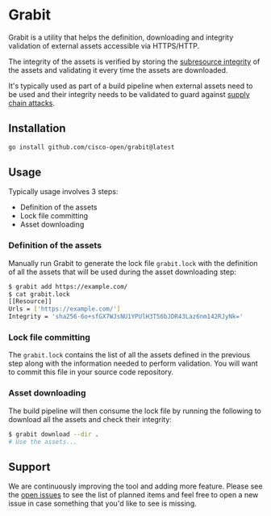 # Grabit

Grabit is a utility that helps the definition, downloading and integrity validation of
external assets accessible via HTTPS/HTTP.

The integrity of the assets is verified by storing the
[subresource integrity](https://en.wikipedia.org/wiki/Subresource_Integrity) of the
assets and validating it every time the assets are downloaded.

It's typically used as part of a build pipeline when external assets need to be used and their
integrity needs to be validated to guard against [supply chain attacks](https://en.wikipedia.org/wiki/Supply_chain_attack).

## Installation

```sh
go install github.com/cisco-open/grabit@latest
```

## Usage

Typically usage involves 3 steps:

- Definition of the assets
- Lock file committing
- Asset downloading

### Definition of the assets

Manually run Grabit to generate the lock file `grabit.lock` with the definition of all the assets that will be
used during the asset downloading step:

```sh
$ grabit add https://example.com/
$ cat grabit.lock
[[Resource]]
Urls = ['https://example.com/']
Integrity = 'sha256-6o+sfGX7WJsNU1YPUlH3T56bJDR43Laz6nm142RJyNk='
```

### Lock file committing

The `grabit.lock` contains the list of all the assets defined in the previous step along with the information needed
to perform validation. You will want to commit this file in your source code repository.

### Asset downloading

The build pipeline will then consume the lock file by running the following to download all the assets and check
their integrity:

```sh
$ grabit download --dir .
# Use the assets...
```

## Support

We are continuously improving the tool and adding more feature.
Please see the [open issues](https://github.com/cisco-open/grabit/issues) to see the list of planned
items and feel free to open a new issue in case something that you'd like to see is missing.

